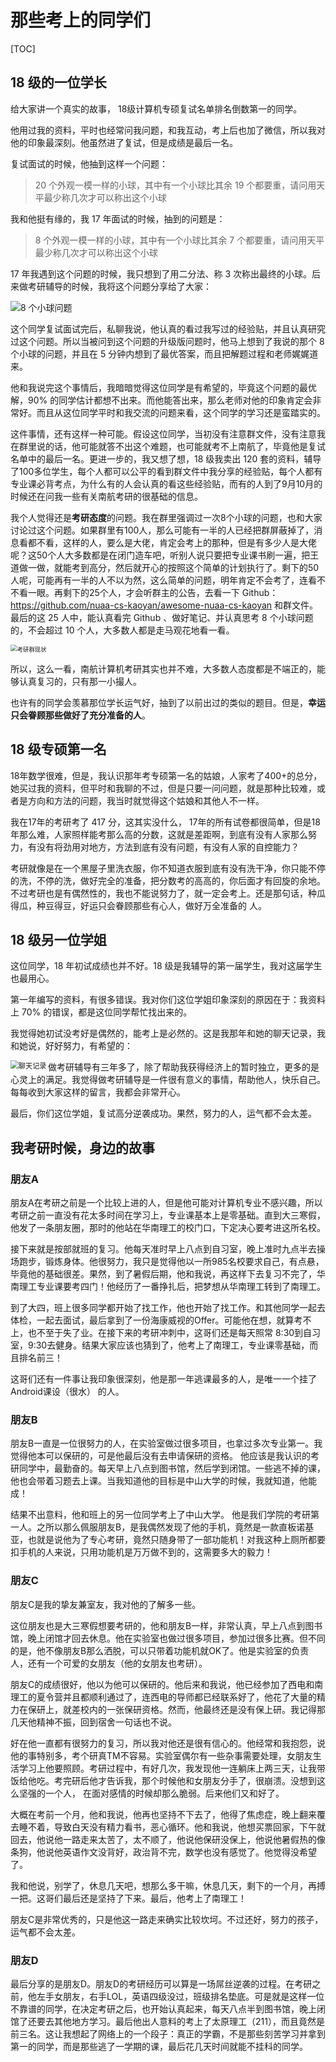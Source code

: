 # 那些考上的同学们

[TOC]

## 18 级的一位学长

给大家讲一个真实的故事， 18级计算机专硕复试名单排名倒数第一的同学。

他用过我的资料，平时也经常问我问题，和我互动，考上后也加了微信，所以我对他的印象最深刻。他虽然进了复试，但是成绩是最后一名。

复试面试的时候，他抽到这样一个问题：

>  20 个外观一模一样的小球，其中有一个小球比其余 19 个都要重，请问用天平最少称几次才可以称出这个小球

我和他挺有缘的，我 17 年面试的时候，抽到的问题是：

> 8 个外观一模一样的小球，其中有一个小球比其余 7 个都要重，请问用天平最少称几次才可以称出这个小球

17 年我遇到这个问题的时候，我只想到了用二分法、称 3 次称出最终的小球。后来做考研辅导的时候，我将这个问题分享给了大家：

![8 个小球问题](assets/image-20200419084431485.png)

这个同学复试面试完后，私聊我说，他认真的看过我写过的经验贴，并且认真研究过这个问题。所以当被问到这个问题的升级版问题时，他马上想到了我说的那个 8 个小球的问题，并且在 5 分钟内想到了最优答案，而且把解题过程和老师娓娓道来。

他和我说完这个事情后，我暗暗觉得这位同学是有希望的，毕竟这个问题的最优解，90% 的同学估计都想不出来。而他能答出来，那么老师对他的印象肯定会非常好。而且从这位同学平时和我交流的问题来看，这个同学的学习还是蛮踏实的。

这件事情，还有这样一种可能。假设这位同学，当初没有注意群文件，没有注意我在群里说的话，他可能就答不出这个难题，也可能就考不上南航了，毕竟他是复试名单中的最后一名。更进一步的，我又想了想，18 级我卖出 120 套的资料，辅导了100多位学生，每个人都可以公平的看到群文件中我分享的经验贴，每个人都有专业课必背考点，为什么有的人会认真的看这些经验贴，而有的人到了9月10月的时候还在问我一些有关南航考研的很基础的信息。

我个人觉得还是**考研态度**的问题。我在群里强调过一次8个小球的问题，也和大家讨论过这个问题。如果群里有100人，那么可能有一半的人已经把群屏蔽掉了，消息看都不看，这样的人，要么是大佬，肯定会考上的那种，但是有多少人是大佬呢？这50个人大多数都是在闭门造车吧，听别人说只要把专业课书刷一遍，把王道做一做，就能考到高分，然后就开心的按照这个简单的计划执行了。剩下的50人呢，可能再有一半的人不以为然，这么简单的问题，明年肯定不会考了，连看不不看一眼。再剩下的25个人，才会听群主的公告，去看一下 Github：https://github.com/nuaa-cs-kaoyan/awesome-nuaa-cs-kaoyan 和群文件。最后的这 25 人中，能认真看完 Github 、做好笔记、并认真思考 8 个小球问题的，不会超过 10 个人，大多数人都是走马观花地看一看。

<img src="assets/image-20200419090204443.png" alt="考研群现状" style="zoom:67%;" />

所以，这么一看，南航计算机考研其实也并不难，大多数人态度都是不端正的，能够认真复习的，只有那一小撮人。

也许有的同学会羡慕那位学长运气好，抽到了以前出过的类似的题目。但是，**幸运只会眷顾那些做好了充分准备的人**。

## 18 级专硕第一名

18年数学很难，但是，我认识那年考专硕第一名的姑娘，人家考了400+的总分，她买过我的资料，但平时和我聊的不过，但是只要一问问题，就是那种比较难，或者是方向和方法的问题，我当时就觉得这个姑娘和其他人不一样。

我在17年的考研考了 417 分，这其实没什么， 17年的所有试卷都很简单，但是18年那么难，人家照样能考那么高的分数，这就是差距啊，到底有没有人家那么努力，有没有将劲用对地方，方法到底有没有问题，有没有人家的自控能力？

考研就像是在一个黑屋子里洗衣服，你不知道衣服到底有没有洗干净，你只能不停的洗，不停的洗，做好完全的准备，把分数考的高高的，你后面才有回旋的余地。不过考研也是有偶然性的，我也不能说努力了，就一定会考上。还是那句话，种瓜得瓜，种豆得豆，好运只会眷顾那些有心人，做好万全准备的
人。  

## 18 级另一位学姐

这位同学，18 年初试成绩也并不好。18 级是我辅导的第一届学生，我对这届学生也最用心。

第一年编写的资料，有很多错误。我对你们这位学姐印象深刻的原因在于：我资料上 70% 的错误，都是这位同学帮忙找出来的。

我觉得她初试没考好是偶然的，能考上是必然的。这是我那年和她的聊天记录，我和她说，好好努力，有希望的：

<img align="left" src="assets/image-20200419094546560.png" alt="聊天记录" style="zoom: 80%;" />

做考研辅导有三年多了，除了帮助我获得经济上的暂时独立，更多的是心灵上的满足。我觉得做考研辅导是一件很有意义的事情，帮助他人，快乐自己。每每收到大家这样的留言，我都会非常开心。

最后，你们这位学姐，复试高分逆袭成功。果然，努力的人，运气都不会太差。

## 我考研时候，身边的故事

### 朋友A

朋友A在考研之前是一个比较上进的人，但是他可能对计算机专业不感兴趣，所以考研之前一直没有花太多时间在学习上，专业课基本上是零基础。直到大三寒假，他发了一条朋友圈，那时的他站在华南理工的校门口，下定决心要考进这所名校。

接下来就是按部就班的复习。他每天准时早上八点到自习室，晚上准时九点半去操场跑步，锻炼身体。他很努力，我只是觉得他以一所985名校要求自己，有点悬，毕竟他的基础很差。果然，到了暑假后期，他和我说，再这样下去复习不完了，华南理工专业课要考四门！他经历了一番挣扎后，把梦想从华南理工转到了南理工。

到了大四，班上很多同学都开始了找工作，他也开始了找工作。和其他同学一起去体检，一起去面试，最后拿到了一份海康威视的Offer。可能他在想，就算考不上，也不至于失了业。在接下来的考研冲刺中，这哥们还是每天照常 8:30到自习室，9:30去健身。结果大家应该也猜到了，他考上了南理工，专业课零基础，而且排名前三！

这哥们还有一件事让我印象很深刻，他是那一年逃课最多的人，是唯一一个挂了Android课设（很水）  的人。  

### 朋友B

朋友B一直是一位很努力的人，在实验室做过很多项目，也拿过多次专业第一。我觉得他本可以保研的，可是他最后没有去申请保研的资格。
他应该是我认识的考研同学中，最勤奋的。每天早上八点到图书馆，然后学到闭馆。一些逃不掉的课，他也会带着习题去上课。当我知道他的目标是中山大学的时候，我就知道，他能成！

结果不出意料，他和班上的另一位同学考上了中山大学。 他是我们学院的考研第一人。之所以那么佩服朋友B，是我偶然发现了他的手机，竟然是一款直板诺基亚，也就是说他为了专心考研，竟然只随身带了一部功能机！对我这种上厕所都要扣手机的人来说，只用功能机是万万做不到的，这需要多大的毅力！  

### 朋友C

朋友C是我的挚友兼室友，我对他的了解多一些。

这位朋友也是大三寒假想要考研的，他和朋友B一样，非常认真，早上八点到图书馆，晚上闭馆才回去休息。他在实验室也做过很多项目，参加过很多比赛。但不同的是，他不像朋友B那么洒脱，可以只带着功能机就OK了。他是实验室的负责人，还有一个可爱的女朋友（他的女朋友也考研）。

朋友C的成绩很好，他以为他可以保研的。他后来和我说，他已经参加了西电和南理工的夏令营并且都顺利通过了，连西电的导师都已经联系好了，他花了大量的精力在保研上，就差校内的一张保研资格。然而，他最终还是没有保上研。我记得那几天他精神不振，回到宿舍一句话也不说。

好在他一直都有很努力的复习，所以我对他还是很有信心的。他经常和我抱怨，说他的事特别多，考个研真TM不容易。实验室偶尔有一些杂事需要处理，女朋友生活学习上他要照顾。考研过程中，有好几次，我发现他一连躺床上两三天，让我带饭给他吃。考完研后他才告诉我，那个时候他和女朋友分手了，很崩溃。没想到这么坚强的一个人， 在面对感情的时候却那么脆弱。后来他们又和好了。

大概在考前一个月，他和我说，他再也坚持不下去了，他得了焦虑症，晚上翻来覆去睡不着，导致白天没有精力看书，恶心循环。他和我说，他想买票回家，下午就回去，他说他一路走来太苦了，太不顺了，他说他保研没保上，他说他暑假热的像条狗，他说他英语作文没背好，政治背不完，数学也没有感觉了。他觉得没希望了。

我和他说，别学了，休息几天吧，想那么多干嘛，休息几天，剩下的一个月，再搏一把。这哥们最后还是坚持了下来。最后，他考上了南理工！

朋友C是非常优秀的，只是他这一路走来确实比较坎坷。不过还好，努力的孩子， 运气都不会太差。

### 朋友D

最后分享的是朋友D。朋友D的考研经历可以算是一场屌丝逆袭的过程。在考研之前，他左手女朋友，右手LOL，英语四级没过，班级排名垫底。可是就是这样一位不靠谱的同学，在决定考研之后，也开始认真起来，每天八点半到图书馆，晚上闭馆了还要去其他地方学习。最后他出人意料的考上了太原理工（211），而且竟然是前三名。这让我想起了网络上的一个段子：真正的学霸，不是那些刻苦学习并拿到第一的同学，而是那些逃了一学期的课，最后花几天时间就能不挂科的同学。  


